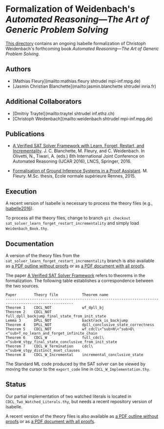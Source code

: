 # Formalization of Weidenbach's _Automated Reasoning―The Art of Generic Problem Solving_ #

[This directory](https://bitbucket.org/jasmin_blanchette/isafol/src/master/Weidenbach_Book/) contains an ongoing Isabelle formalization of Christoph Weidenbach's forthcoming book _Automated Reasoning―The Art of Generic Problem Solving_.

## Authors ##

* [Mathias Fleury](mailto:mathias.fleury shtrudel mpi-inf.mpg.de)
* [Jasmin Christian Blanchette](mailto:jasmin.blanchette shtrudel inria.fr)

## Additional Collaborators ##

* [Dmitriy Traytel](mailto:traytel shtrudel inf.ethz.ch)
* [Christoph Weidenbach](mailto:weidenbach shtrudel mpi-inf.mpg.de)

## Publications ##

* [A Verified SAT Solver Framework with Learn, Forget, Restart, and Incrementality](http://people.mpi-inf.mpg.de/~jblanche/sat.pdf).
  J. C. Blanchette, M. Fleury, and C. Weidenbach.
  In Olivetti, N., Tiwari, A. (eds.) 8th International Joint Conference on Automated Reasoning (IJCAR 2016), LNCS, Springer, 2016.

* [Formalisation of Ground Inference Systems in a Proof Assistant](http://www.mpi-inf.mpg.de/fileadmin/inf/rg1/Documents/fleury_master_thesis.pdf).
  M. Fleury.
  M.Sc. thesis, École normale supérieure Rennes, 2015.

## Execution ##

A recent version of Isabelle is necessary to process the theory files (e.g., [Isabelle2016](http://isabelle.in.tum.de/website-Isabelle2016)).

To process all the theory files, change to branch ```git checkout sat_solver_learn_forget_restart_incrementality``` and simply load ```Weidenbach_Book.thy```.

## Documentation ##

A version of the theory files from the ```sat_solver_learn_forget_restart_incrementality``` branch is also available as [a PDF outline without proofs](https://bitbucket.org/jasmin_blanchette/isafol/src/sat_solver_learn_forget_restart_incrementality/Weidenbach_Book/output/outline.pdf) or as [a PDF document with all proofs](https://bitbucket.org/jasmin_blanchette/isafol/src/sat_solver_learn_forget_restart_incrementality/Weidenbach_Book/output/document.pdf).

The paper [A Verified SAT Solver Framework](http://people.mpi-inf.mpg.de/~jblanche/sat.pdf) refers to theorems in the formalization. The following table establishes a correspondence between the two sources.

    Paper        Theory file           Theorem name
    -----------------------------------------------------------------------------------------------------
    Theorem 1    CDCL_NOT              wf_dpll_bj
    Theorem 2    CDCL_NOT              full_dpll_backjump_final_state_from_init_state
    Lemma 3      DPLL_NOT              backtrack_is_backjump
    Theorem 4    DPLL_NOT              dpll_conclusive_state_correctness
    Theorem 5    CDCL_NOT              wf_cdcl\<^sub>N\<^sub>O\<^sub>T_no_learn_and_forget_infinite_chain
    Theorem 6    CDCL_W                full_cdcl\<^sub>W_stgy_final_state_conclusive_from_init_state
    Theorem 7    CDCL_W_Termination    cdcl\<^sub>W_stgy_distinct_mset_clauses
    Theorem 8    CDCL_W_Incremental    incremental_conclusive_state

The Standard ML code produced by the SAT solver can be viewed by moving the cursor to the ```export_code``` line in ```CDCL_W_Implementation.thy```.

## Status ##

Our partial implementation of two watched literals is located in ```CDCL_Two_Watched_Literals.thy```, but needs a recent repository version of Isabelle.

A recent version of the theory files is also available as [a PDF outline without proofs](https://bitbucket.org/jasmin_blanchette/isafol/src/master/Weidenbach_Book/output/outline.pdf) or as [a PDF document with all proofs](https://bitbucket.org/jasmin_blanchette/isafol/src/master/Weidenbach_Book/output/document.pdf).

